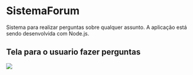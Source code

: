 # SistemaForum
Sistema para realizar perguntas sobre qualquer assunto. A aplicação está sendo desenvolvida com Node.js.  

<h2>Tela para o usuario fazer perguntas </h2>
<img  src="https://github.com/masaless/SistemaForum/blob/main/Img%20read/P%C3%A1gina%20de%20perguntas.png">
